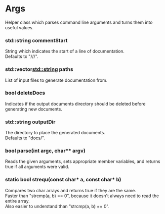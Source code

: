 # Args
Helper class which parses command line arguments and turns them into useful values.

### std::string commentStart
String which indicates the start of a line of documentation.<br>
Defaults to "///".

### std::vector<std::string> paths
List of input files to generate documentation from.

### bool deleteDocs
Indicates if the output documents directory should be deleted before generating new documents.

### std::string outputDir
The directory to place the generated documents.<br>
Defaults to "docs/".

### bool parse(int argc, char\*\* argv)
Reads the given arguments, sets appropriate member variables,
and returns true if all arguments were valid.

### static bool strequ(const char\* a, const char\* b)
Compares two char arrays and returns true if they are the same.<br>
Faster than "strcmp(a, b) == 0", because it doesn't always need to read the entire array.<br>
Also easier to understand than "strcmp(a, b) == 0".

